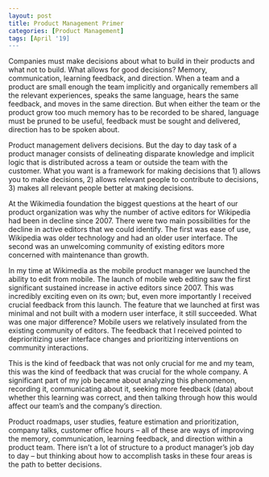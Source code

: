 ```yaml
---
layout: post
title: Product Management Primer
categories: [Product Management]
tags: [April '19]
---
```


Companies must make decisions about what to build in their products and what not to build. What allows for good decisions? Memory, communication, learning feedback, and direction. When a team and a product are small enough the team implicitly and organically remembers all the relevant experiences, speaks the same language, hears the same feedback, and moves in the same direction. But when either the team or the product grow too much memory has to be recorded to be shared, language must be pruned to be useful, feedback must be sought and delivered, direction has to be spoken about.

Product management delivers decisions. But the day to day task of a product manager consists of delineating disparate knowledge and implicit logic that is distributed across a team or outside the team with the customer. What you want is a framework for making decisions that 1) allows you to make decisions, 2) allows relevant people to contribute to decisions, 3) makes all relevant people better at making decisions.

At the Wikimedia foundation the biggest questions at the heart of our product organization was why the number of active editors for Wikipedia had been in decline since 2007. There were two main possibilities for the decline in active editors that we could identify. The first was ease of use, Wikipedia was older technology and had an older user interface. The second was an unwelcoming community of existing editors more concerned with maintenance than growth.

In my time at Wikimedia as the mobile product manager we launched the ability to edit from mobile. The launch of mobile web editing saw the first significant sustained increase in active editors since 2007. This was incredibly exciting even on its own; but, even more importantly I received crucial feedback from this launch. The feature that we launched at first was minimal and not built with a modern user interface, it still succeeded. What was one major difference? Mobile users we relatively insulated from the existing community of editors. The feedback that I received pointed to deprioritizing user interface changes and prioritizing interventions on community interactions.

This is the kind of feedback that was not only crucial for me and my team, this was the kind of feedback that was crucial for the whole company. A significant part of my job became about analyzing this phenomenon, recording it, communicating about it, seeking more feedback (data) about whether this learning was correct, and then talking through how this would affect our team’s and the company’s direction.

Product roadmaps, user studies, feature estimation and prioritization, company talks, customer office hours – all of these are ways of improving the memory, communication, learning feedback, and direction within a product team. There isn’t a lot of structure to a product manager’s job day to day – but thinking about how to accomplish tasks in these four areas is the path to better decisions.
